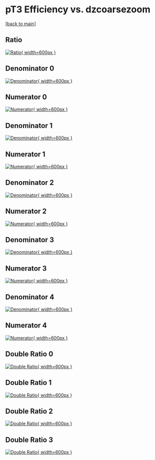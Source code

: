 # pT3 Efficiency vs. dzcoarsezoom

[[back to main](./)]



## Ratio

[![Ratio](../mtv/var/pT3_loweta_0_0_eff_dzcoarsezoom.png){ width=600px }](../mtv/var/pT3_loweta_0_0_eff_dzcoarsezoom.pdf)

## Denominator 0

[![Denominator](../mtv/den/pT3_loweta_0_0_eff_dzcoarsezoom_den0.png){ width=600px }](../mtv/den/pT3_loweta_0_0_eff_dzcoarsezoom_den0.pdf)

## Numerator 0

[![Numerator](../mtv/num/pT3_loweta_0_0_eff_dzcoarsezoom_num0.png){ width=600px }](../mtv/num/pT3_loweta_0_0_eff_dzcoarsezoom_num0.pdf)

## Denominator 1

[![Denominator](../mtv/den/pT3_loweta_0_0_eff_dzcoarsezoom_den1.png){ width=600px }](../mtv/den/pT3_loweta_0_0_eff_dzcoarsezoom_den1.pdf)

## Numerator 1

[![Numerator](../mtv/num/pT3_loweta_0_0_eff_dzcoarsezoom_num1.png){ width=600px }](../mtv/num/pT3_loweta_0_0_eff_dzcoarsezoom_num1.pdf)

## Denominator 2

[![Denominator](../mtv/den/pT3_loweta_0_0_eff_dzcoarsezoom_den2.png){ width=600px }](../mtv/den/pT3_loweta_0_0_eff_dzcoarsezoom_den2.pdf)

## Numerator 2

[![Numerator](../mtv/num/pT3_loweta_0_0_eff_dzcoarsezoom_num2.png){ width=600px }](../mtv/num/pT3_loweta_0_0_eff_dzcoarsezoom_num2.pdf)

## Denominator 3

[![Denominator](../mtv/den/pT3_loweta_0_0_eff_dzcoarsezoom_den3.png){ width=600px }](../mtv/den/pT3_loweta_0_0_eff_dzcoarsezoom_den3.pdf)

## Numerator 3

[![Numerator](../mtv/num/pT3_loweta_0_0_eff_dzcoarsezoom_num3.png){ width=600px }](../mtv/num/pT3_loweta_0_0_eff_dzcoarsezoom_num3.pdf)

## Denominator 4

[![Denominator](../mtv/den/pT3_loweta_0_0_eff_dzcoarsezoom_den4.png){ width=600px }](../mtv/den/pT3_loweta_0_0_eff_dzcoarsezoom_den4.pdf)

## Numerator 4

[![Numerator](../mtv/num/pT3_loweta_0_0_eff_dzcoarsezoom_num4.png){ width=600px }](../mtv/num/pT3_loweta_0_0_eff_dzcoarsezoom_num4.pdf)

## Double Ratio 0

[![Double Ratio](../mtv/ratio/pT3_loweta_0_0_eff_dzcoarsezoom_ratio0.png){ width=600px }](../mtv/ratio/pT3_loweta_0_0_eff_dzcoarsezoom_ratio0.pdf)

## Double Ratio 1

[![Double Ratio](../mtv/ratio/pT3_loweta_0_0_eff_dzcoarsezoom_ratio1.png){ width=600px }](../mtv/ratio/pT3_loweta_0_0_eff_dzcoarsezoom_ratio1.pdf)

## Double Ratio 2

[![Double Ratio](../mtv/ratio/pT3_loweta_0_0_eff_dzcoarsezoom_ratio2.png){ width=600px }](../mtv/ratio/pT3_loweta_0_0_eff_dzcoarsezoom_ratio2.pdf)

## Double Ratio 3

[![Double Ratio](../mtv/ratio/pT3_loweta_0_0_eff_dzcoarsezoom_ratio3.png){ width=600px }](../mtv/ratio/pT3_loweta_0_0_eff_dzcoarsezoom_ratio3.pdf)

